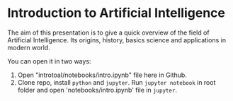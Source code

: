 # Introduction to Artificial Intelligence

The aim of this presentation is to give a quick overview of the field of Artificial Intelligence. Its origins, history, basics science and applications in modern world.

You can open it in two ways:
1. Open "introtoaI/notebooks/intro.ipynb" file here in Github.
2. Clone repo, install `python` and `jupyter`. Run `jupyter notebook` in root folder and open 'notebooks/intro.ipynb' file in `jupyter`.
